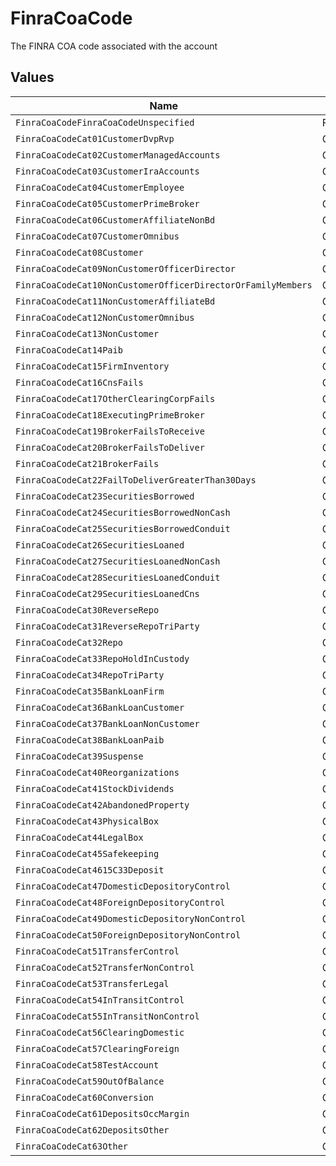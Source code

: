 # FinraCoaCode

The FINRA COA code associated with the account


## Values

| Name                                                         | Value                                                        |
| ------------------------------------------------------------ | ------------------------------------------------------------ |
| `FinraCoaCodeFinraCoaCodeUnspecified`                        | FINRA_COA_CODE_UNSPECIFIED                                   |
| `FinraCoaCodeCat01CustomerDvpRvp`                            | CAT_01_CUSTOMER_DVP_RVP                                      |
| `FinraCoaCodeCat02CustomerManagedAccounts`                   | CAT_02_CUSTOMER_MANAGED_ACCOUNTS                             |
| `FinraCoaCodeCat03CustomerIraAccounts`                       | CAT_03_CUSTOMER_IRA_ACCOUNTS                                 |
| `FinraCoaCodeCat04CustomerEmployee`                          | CAT_04_CUSTOMER_EMPLOYEE                                     |
| `FinraCoaCodeCat05CustomerPrimeBroker`                       | CAT_05_CUSTOMER_PRIME_BROKER                                 |
| `FinraCoaCodeCat06CustomerAffiliateNonBd`                    | CAT_06_CUSTOMER_AFFILIATE_NON_BD                             |
| `FinraCoaCodeCat07CustomerOmnibus`                           | CAT_07_CUSTOMER_OMNIBUS                                      |
| `FinraCoaCodeCat08Customer`                                  | CAT_08_CUSTOMER                                              |
| `FinraCoaCodeCat09NonCustomerOfficerDirector`                | CAT_09_NON_CUSTOMER_OFFICER_DIRECTOR                         |
| `FinraCoaCodeCat10NonCustomerOfficerDirectorOrFamilyMembers` | CAT_10_NON_CUSTOMER_OFFICER_DIRECTOR_OR_FAMILY_MEMBERS       |
| `FinraCoaCodeCat11NonCustomerAffiliateBd`                    | CAT_11_NON_CUSTOMER_AFFILIATE_BD                             |
| `FinraCoaCodeCat12NonCustomerOmnibus`                        | CAT_12_NON_CUSTOMER_OMNIBUS                                  |
| `FinraCoaCodeCat13NonCustomer`                               | CAT_13_NON_CUSTOMER                                          |
| `FinraCoaCodeCat14Paib`                                      | CAT_14_PAIB                                                  |
| `FinraCoaCodeCat15FirmInventory`                             | CAT_15_FIRM_INVENTORY                                        |
| `FinraCoaCodeCat16CnsFails`                                  | CAT_16_CNS_FAILS                                             |
| `FinraCoaCodeCat17OtherClearingCorpFails`                    | CAT_17_OTHER_CLEARING_CORP_FAILS                             |
| `FinraCoaCodeCat18ExecutingPrimeBroker`                      | CAT_18_EXECUTING_PRIME_BROKER                                |
| `FinraCoaCodeCat19BrokerFailsToReceive`                      | CAT_19_BROKER_FAILS_TO_RECEIVE                               |
| `FinraCoaCodeCat20BrokerFailsToDeliver`                      | CAT_20_BROKER_FAILS_TO_DELIVER                               |
| `FinraCoaCodeCat21BrokerFails`                               | CAT_21_BROKER_FAILS                                          |
| `FinraCoaCodeCat22FailToDeliverGreaterThan30Days`            | CAT_22_FAIL_TO_DELIVER_GREATER_THAN_30_DAYS                  |
| `FinraCoaCodeCat23SecuritiesBorrowed`                        | CAT_23_SECURITIES_BORROWED                                   |
| `FinraCoaCodeCat24SecuritiesBorrowedNonCash`                 | CAT_24_SECURITIES_BORROWED_NON_CASH                          |
| `FinraCoaCodeCat25SecuritiesBorrowedConduit`                 | CAT_25_SECURITIES_BORROWED_CONDUIT                           |
| `FinraCoaCodeCat26SecuritiesLoaned`                          | CAT_26_SECURITIES_LOANED                                     |
| `FinraCoaCodeCat27SecuritiesLoanedNonCash`                   | CAT_27_SECURITIES_LOANED_NON_CASH                            |
| `FinraCoaCodeCat28SecuritiesLoanedConduit`                   | CAT_28_SECURITIES_LOANED_CONDUIT                             |
| `FinraCoaCodeCat29SecuritiesLoanedCns`                       | CAT_29_SECURITIES_LOANED_CNS                                 |
| `FinraCoaCodeCat30ReverseRepo`                               | CAT_30_REVERSE_REPO                                          |
| `FinraCoaCodeCat31ReverseRepoTriParty`                       | CAT_31_REVERSE_REPO_TRI_PARTY                                |
| `FinraCoaCodeCat32Repo`                                      | CAT_32_REPO                                                  |
| `FinraCoaCodeCat33RepoHoldInCustody`                         | CAT_33_REPO_HOLD_IN_CUSTODY                                  |
| `FinraCoaCodeCat34RepoTriParty`                              | CAT_34_REPO_TRI_PARTY                                        |
| `FinraCoaCodeCat35BankLoanFirm`                              | CAT_35_BANK_LOAN_FIRM                                        |
| `FinraCoaCodeCat36BankLoanCustomer`                          | CAT_36_BANK_LOAN_CUSTOMER                                    |
| `FinraCoaCodeCat37BankLoanNonCustomer`                       | CAT_37_BANK_LOAN_NON_CUSTOMER                                |
| `FinraCoaCodeCat38BankLoanPaib`                              | CAT_38_BANK_LOAN_PAIB                                        |
| `FinraCoaCodeCat39Suspense`                                  | CAT_39_SUSPENSE                                              |
| `FinraCoaCodeCat40Reorganizations`                           | CAT_40_REORGANIZATIONS                                       |
| `FinraCoaCodeCat41StockDividends`                            | CAT_41_STOCK_DIVIDENDS                                       |
| `FinraCoaCodeCat42AbandonedProperty`                         | CAT_42_ABANDONED_PROPERTY                                    |
| `FinraCoaCodeCat43PhysicalBox`                               | CAT_43_PHYSICAL_BOX                                          |
| `FinraCoaCodeCat44LegalBox`                                  | CAT_44_LEGAL_BOX                                             |
| `FinraCoaCodeCat45Safekeeping`                               | CAT_45_SAFEKEEPING                                           |
| `FinraCoaCodeCat4615C33Deposit`                              | CAT_46_15C3_3_DEPOSIT                                        |
| `FinraCoaCodeCat47DomesticDepositoryControl`                 | CAT_47_DOMESTIC_DEPOSITORY_CONTROL                           |
| `FinraCoaCodeCat48ForeignDepositoryControl`                  | CAT_48_FOREIGN_DEPOSITORY_CONTROL                            |
| `FinraCoaCodeCat49DomesticDepositoryNonControl`              | CAT_49_DOMESTIC_DEPOSITORY_NON_CONTROL                       |
| `FinraCoaCodeCat50ForeignDepositoryNonControl`               | CAT_50_FOREIGN_DEPOSITORY_NON_CONTROL                        |
| `FinraCoaCodeCat51TransferControl`                           | CAT_51_TRANSFER_CONTROL                                      |
| `FinraCoaCodeCat52TransferNonControl`                        | CAT_52_TRANSFER_NON_CONTROL                                  |
| `FinraCoaCodeCat53TransferLegal`                             | CAT_53_TRANSFER_LEGAL                                        |
| `FinraCoaCodeCat54InTransitControl`                          | CAT_54_IN_TRANSIT_CONTROL                                    |
| `FinraCoaCodeCat55InTransitNonControl`                       | CAT_55_IN_TRANSIT_NON_CONTROL                                |
| `FinraCoaCodeCat56ClearingDomestic`                          | CAT_56_CLEARING_DOMESTIC                                     |
| `FinraCoaCodeCat57ClearingForeign`                           | CAT_57_CLEARING_FOREIGN                                      |
| `FinraCoaCodeCat58TestAccount`                               | CAT_58_TEST_ACCOUNT                                          |
| `FinraCoaCodeCat59OutOfBalance`                              | CAT_59_OUT_OF_BALANCE                                        |
| `FinraCoaCodeCat60Conversion`                                | CAT_60_CONVERSION                                            |
| `FinraCoaCodeCat61DepositsOccMargin`                         | CAT_61_DEPOSITS_OCC_MARGIN                                   |
| `FinraCoaCodeCat62DepositsOther`                             | CAT_62_DEPOSITS_OTHER                                        |
| `FinraCoaCodeCat63Other`                                     | CAT_63_OTHER                                                 |